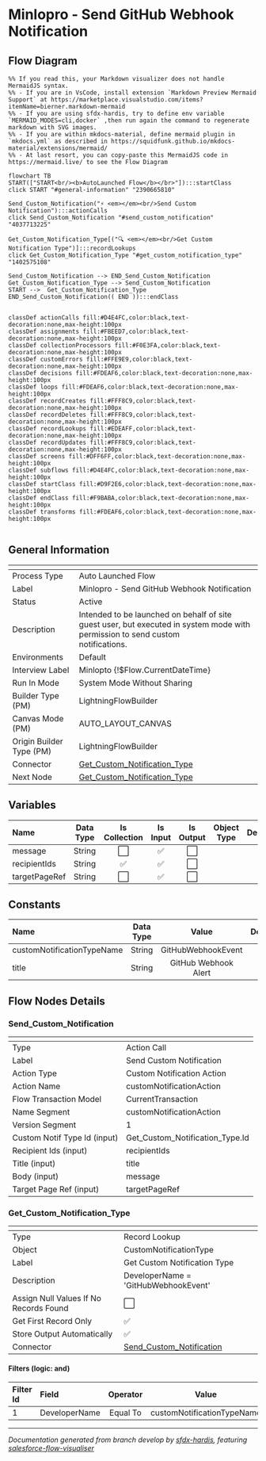 # Minlopro - Send GitHub Webhook Notification

## Flow Diagram

```mermaid
%% If you read this, your Markdown visualizer does not handle MermaidJS syntax.
%% - If you are in VsCode, install extension `Markdown Preview Mermaid Support` at https://marketplace.visualstudio.com/items?itemName=bierner.markdown-mermaid
%% - If you are using sfdx-hardis, try to define env variable `MERMAID_MODES=cli,docker` ,then run again the command to regenerate markdown with SVG images.
%% - If you are within mkdocs-material, define mermaid plugin in `mkdocs.yml` as described in https://squidfunk.github.io/mkdocs-material/extensions/mermaid/
%% - At last resort, you can copy-paste this MermaidJS code in https://mermaid.live/ to see the Flow Diagram

flowchart TB
START(["START<br/><b>AutoLaunched Flow</b></br>"]):::startClass
click START "#general-information" "2390665810"

Send_Custom_Notification("⚡ <em></em><br/>Send Custom Notification"):::actionCalls
click Send_Custom_Notification "#send_custom_notification" "4037713225"

Get_Custom_Notification_Type[("🔍 <em></em><br/>Get Custom Notification Type")]:::recordLookups
click Get_Custom_Notification_Type "#get_custom_notification_type" "1402575108"

Send_Custom_Notification --> END_Send_Custom_Notification
Get_Custom_Notification_Type --> Send_Custom_Notification
START -->  Get_Custom_Notification_Type
END_Send_Custom_Notification(( END )):::endClass


classDef actionCalls fill:#D4E4FC,color:black,text-decoration:none,max-height:100px
classDef assignments fill:#FBEED7,color:black,text-decoration:none,max-height:100px
classDef collectionProcessors fill:#F0E3FA,color:black,text-decoration:none,max-height:100px
classDef customErrors fill:#FFE9E9,color:black,text-decoration:none,max-height:100px
classDef decisions fill:#FDEAF6,color:black,text-decoration:none,max-height:100px
classDef loops fill:#FDEAF6,color:black,text-decoration:none,max-height:100px
classDef recordCreates fill:#FFF8C9,color:black,text-decoration:none,max-height:100px
classDef recordDeletes fill:#FFF8C9,color:black,text-decoration:none,max-height:100px
classDef recordLookups fill:#EDEAFF,color:black,text-decoration:none,max-height:100px
classDef recordUpdates fill:#FFF8C9,color:black,text-decoration:none,max-height:100px
classDef screens fill:#DFF6FF,color:black,text-decoration:none,max-height:100px
classDef subflows fill:#D4E4FC,color:black,text-decoration:none,max-height:100px
classDef startClass fill:#D9F2E6,color:black,text-decoration:none,max-height:100px
classDef endClass fill:#F9BABA,color:black,text-decoration:none,max-height:100px
classDef transforms fill:#FDEAF6,color:black,text-decoration:none,max-height:100px


```

<!-- Flow description -->

## General Information

|<!-- -->|<!-- -->|
|:---|:---|
|Process Type| Auto Launched Flow|
|Label|Minlopro - Send GitHub Webhook Notification|
|Status|Active|
|Description|Intended to be launched on behalf of site guest user, but executed in system mode with permission to send custom<br/>        notifications.|
|Environments|Default|
|Interview Label|Minlopto {!$Flow.CurrentDateTime}|
|Run In Mode| System Mode Without Sharing|
| Builder Type (PM)|LightningFlowBuilder|
| Canvas Mode (PM)|AUTO_LAYOUT_CANVAS|
| Origin Builder Type (PM)|LightningFlowBuilder|
|Connector|[Get_Custom_Notification_Type](#get_custom_notification_type)|
|Next Node|[Get_Custom_Notification_Type](#get_custom_notification_type)|


## Variables

|Name|Data Type|Is Collection|Is Input|Is Output|Object Type|Description|
|:-- |:--:|:--:|:--:|:--:|:--:|:--  |
|message|String|⬜|✅|⬜|<!-- -->|<!-- -->|
|recipientIds|String|✅|✅|⬜|<!-- -->|<!-- -->|
|targetPageRef|String|⬜|✅|⬜|<!-- -->|<!-- -->|


## Constants

|Name|Data Type|Value|Description|
|:-- |:--:|:--:|:--  |
|customNotificationTypeName|String|GitHubWebhookEvent|<!-- -->|
|title|String|GitHub Webhook Alert|<!-- -->|


## Flow Nodes Details

### Send_Custom_Notification

|<!-- -->|<!-- -->|
|:---|:---|
|Type|Action Call|
|Label|Send Custom Notification|
|Action Type|Custom Notification Action|
|Action Name|customNotificationAction|
|Flow Transaction Model|CurrentTransaction|
|Name Segment|customNotificationAction|
|Version Segment|1|
|Custom Notif Type Id (input)|Get_Custom_Notification_Type.Id|
|Recipient Ids (input)|recipientIds|
|Title (input)|title|
|Body (input)|message|
|Target Page Ref (input)|targetPageRef|


### Get_Custom_Notification_Type

|<!-- -->|<!-- -->|
|:---|:---|
|Type|Record Lookup|
|Object|CustomNotificationType|
|Label|Get Custom Notification Type|
|Description|DeveloperName = 'GitHubWebhookEvent'|
|Assign Null Values If No Records Found|⬜|
|Get First Record Only|✅|
|Store Output Automatically|✅|
|Connector|[Send_Custom_Notification](#send_custom_notification)|


#### Filters (logic: **and**)

|Filter Id|Field|Operator|Value|
|:-- |:-- |:--:|:--: |
|1|DeveloperName| Equal To|customNotificationTypeName|








___

_Documentation generated from branch develop by [sfdx-hardis](https://sfdx-hardis.cloudity.com), featuring [salesforce-flow-visualiser](https://github.com/toddhalfpenny/salesforce-flow-visualiser)_